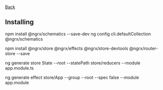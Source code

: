 [Back](../angular.md)

## Installing

npm install @ngrx/schematics --save-dev
ng config cli.defaultCollection @ngrx/schematics

npm install @ngrx/store @ngrx/effects @ngrx/store-devtools @ngrx/router-store --save

ng generate store State --root --statePath store/reducers --module app.module.ts

ng generate effect store/App --group --root --spec false --module app.module